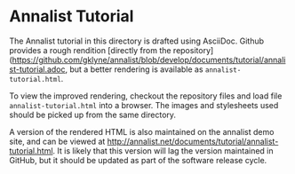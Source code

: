 # Annalist Tutorial

The Annalist tutorial in this directory is drafted using AsciiDoc.  Github provides a rough rendition [directly from the repository](https://github.com/gklyne/annalist/blob/develop/documents/tutorial/annalist-tutorial.adoc, but a better rendering is available as `annalist-tutorial.html`.

To view the improved rendering, checkout the repository files and load file `annalist-tutorial.html` into a browser.  The images and stylesheets used should be picked up from the same directory.

A version of the rendered HTML is also maintained on the annalist demo site, and can be viewed at http://annalist.net/documents/tutorial/annalist-tutorial.html.  It is likely that this version will lag the version maintained in GitHub, but it should be updated as part of the software release cycle.

